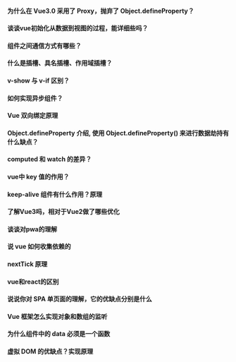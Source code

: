 ####  为什么在 Vue3.0 采用了 Proxy，抛弃了 Object.defineProperty？
#### 谈谈vue初始化从数据到视图的过程，能详细些吗？
#### 组件之间通信方式有哪些？
#### 什么是插槽、具名插槽、作用域插槽？
#### v-show 与 v-if 区别？
#### 如何实现异步组件？
#### Vue 双向绑定原理
#### Object.defineProperty 介绍, 使用 Object.defineProperty() 来进行数据劫持有什么缺点？
#### computed 和 watch 的差异？
#### vue中 key 值的作用？
#### keep-alive 组件有什么作用？原理
#### 了解Vue3吗，相对于Vue2做了哪些优化
#### 谈谈对pwa的理解
#### 说 vue 如何收集依赖的
#### nextTick 原理
#### vue和react的区别
#### 说说你对 SPA 单页面的理解，它的优缺点分别是什么
#### Vue 框架怎么实现对象和数组的监听
#### 为什么组件中的 data 必须是一个函数
#### 虚拟 DOM 的优缺点？实现原理

